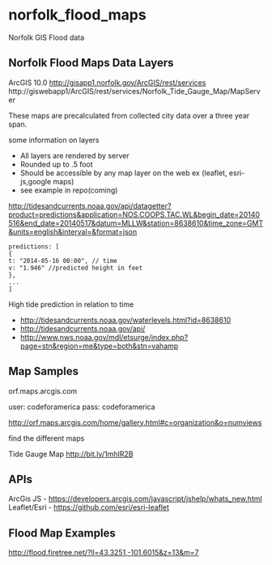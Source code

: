 norfolk_flood_maps
==================

Norfolk GIS Flood data

Norfolk Flood Maps Data Layers
---
ArcGIS 10.0
http://gisapp1.norfolk.gov/ArcGIS/rest/services
http://giswebapp1/ArcGIS/rest/services/Norfolk_Tide_Gauge_Map/MapServer


These maps are precalculated from collected city data over a three year span.

some information on layers

- All layers are rendered by server
- Rounded up to .5 foot
- Should be accessible by any map layer on the web ex (leaflet, esri-js,google maps)
- see example in repo(coming)  



http://tidesandcurrents.noaa.gov/api/datagetter?product=predictions&application=NOS.COOPS.TAC.WL&begin_date=20140516&end_date=20140517&datum=MLLW&station=8638610&time_zone=GMT&units=english&interval=&format=json

```
predictions: [
{
t: "2014-05-16 00:00", // time
v: "1.946" //predicted height in feet
},
...
]
```


High tide prediction in relation to time
- http://tidesandcurrents.noaa.gov/waterlevels.html?id=8638610
- http://tidesandcurrents.noaa.gov/api/
- http://www.nws.noaa.gov/mdl/etsurge/index.php?page=stn&region=me&type=both&stn=vahamp


Map Samples
---
orf.maps.arcgis.com

user: codeforamerica
pass: codeforamerica

http://orf.maps.arcgis.com/home/gallery.html#c=organization&o=numviews

find the different maps


Tide Gauge Map
http://bit.ly/1mhIR2B

APIs
---
ArcGis JS - https://developers.arcgis.com/javascript/jshelp/whats_new.html
Leaflet/Esri - https://github.com/esri/esri-leaflet

Flood Map Examples
---
http://flood.firetree.net/?ll=43.3251,-101.6015&z=13&m=7
